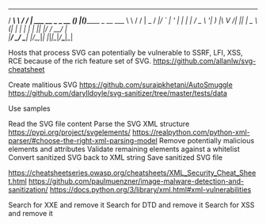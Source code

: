   ______     ______                   _ _   _              
 / ___\ \   / / ___|  ___  __ _ _ __ (_) |_(_)_______ _ __ 
 \___ \\ \ / / |  _  / __|/ _` | '_ \| | __| |_  / _ \ '__|
  ___) |\ V /| |_| | \__ \ (_| | | | | | |_| |/ /  __/ |   
 |____/  \_/  \____| |___/\__,_|_| |_|_|\__|_/___\___|_| 


Hosts that process SVG can potentially be vulnerable to SSRF, LFI, XSS, RCE because of the rich feature set of SVG.
https://github.com/allanlw/svg-cheatsheet

Create malitious SVG https://github.com/surajpkhetani/AutoSmuggle
https://github.com/darylldoyle/svg-sanitizer/tree/master/tests/data

Use samples

Read the SVG file content
Parse the SVG XML structure
    https://pypi.org/project/svgelements/
    https://realpython.com/python-xml-parser/#choose-the-right-xml-parsing-model
Remove potentially malicious elements and attributes
Validate remaining elements against a whitelist
Convert sanitized SVG back to XML string
Save sanitized SVG file

https://cheatsheetseries.owasp.org/cheatsheets/XML_Security_Cheat_Sheet.html
https://github.com/paulmuenzner/image-malware-detection-and-sanitization/
https://docs.python.org/3/library/xml.html#xml-vulnerabilities

Search for XXE and remove it
Search for DTD and remove it
Search for XSS and remove it